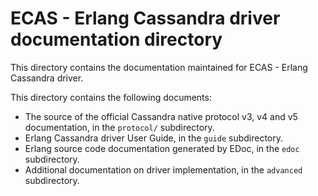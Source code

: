 ECAS - Erlang Cassandra driver documentation directory
========================================

This directory contains the documentation maintained for ECAS - Erlang Cassandra driver.

This directory contains the following documents:

- The source of the official Cassandra native protocol v3, v4 and v5 documentation, in the `protocol/`
  subdirectory.
- Erlang Cassandra driver User Guide, in the `guide` subdirectory.
- Erlang source code documentation generated by EDoc, in the `edoc` subdirectory.
- Additional documentation on driver implementation, in the `advanced` subdirectory.


